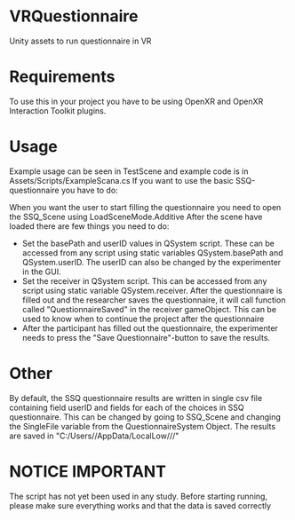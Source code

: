 # VRQuestionnaire
Unity assets to run questionnaire in VR

# Requirements
To use this in your project you have to be using OpenXR and OpenXR Interaction Toolkit plugins.

# Usage
Example usage can be seen in TestScene and example code is in Assets/Scripts/ExampleScana.cs
If you want to use the basic SSQ-questionnaire you have to do:

When you want the user to start filling the questionnaire you need to open the SSQ_Scene using LoadSceneMode.Additive
After the scene have loaded there are few things you need to do:
- Set the basePath and userID values in QSystem script. These can be accessed from any script using static variables QSystem.basePath and QSystem.userID. The userID can also be changed by the experimenter in the GUI.
- Set the receiver in QSystem script. This can be accessed from any script using static variable QSystem.receiver. After the questionnaire is filled out and the researcher saves the questionnaire, it will call function called "QuestionnaireSaved" in the receiver gameObject. This can be used to know when to continue the project after the questionnaire
- After the participant has filled out the questionnaire, the experimenter needs to press the "Save Questionnaire"-button to save the results.

# Other
By default, the SSQ questionnaire results are written in single csv file containing field userID and fields for each of the choices in SSQ questionnaire. This can be changed by going to SSQ_Scene and changing the SingleFile variable from the QuestionnaireSystem Object.
The results are saved in "C:/Users/<username>/AppData/LocalLow/<ProjectName>/<basePath>/"

# NOTICE IMPORTANT
The script has not yet been used in any study. Before starting running, please make sure everything works and that the data is saved correctly
